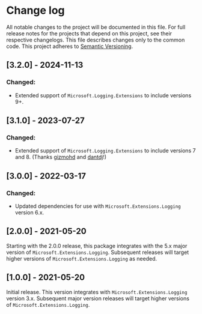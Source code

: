# Change log

All notable changes to the project will be documented in this file. For full release notes for the projects that depend on this project, see their respective changelogs. This file describes changes only to the common code. This project adheres to [Semantic Versioning](http://semver.org).

## [3.2.0] - 2024-11-13
### Changed:
- Extended support of `Microsoft.Logging.Extensions` to include versions 9+.

## [3.1.0] - 2023-07-27
### Changed:
- Extended support of `Microsoft.Logging.Extensions` to include versions 7 and 8. (Thanks [gizmohd](https://github.com/launchdarkly/dotnet-logging-adapter-ms/pull/13) and [dantdj](https://github.com/launchdarkly/dotnet-logging-adapter-ms/pull/9)!)

## [3.0.0] - 2022-03-17
### Changed:
- Updated dependencies for use with `Microsoft.Extensions.Logging` version 6.x.

## [2.0.0] - 2021-05-20
Starting with the 2.0.0 release, this package integrates with the 5.x major version of `Microsoft.Extensions.Logging`. Subsequent releases will target higher versions of `Microsoft.Extensions.Logging` as needed.

## [1.0.0] - 2021-05-20
Initial release. This version integrates with `Microsoft.Extensions.Logging` version 3.x. Subsequent major version releases will target higher versions of `Microsoft.Extensions.Logging`.
